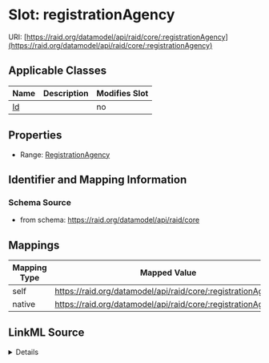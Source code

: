 

# Slot: registrationAgency



URI: [https://raid.org/datamodel/api/raid/core/:registrationAgency](https://raid.org/datamodel/api/raid/core/:registrationAgency)



<!-- no inheritance hierarchy -->





## Applicable Classes

| Name | Description | Modifies Slot |
| --- | --- | --- |
| [Id](Id.md) |  |  no  |







## Properties

* Range: [RegistrationAgency](RegistrationAgency.md)





## Identifier and Mapping Information







### Schema Source


* from schema: https://raid.org/datamodel/api/raid/core




## Mappings

| Mapping Type | Mapped Value |
| ---  | ---  |
| self | https://raid.org/datamodel/api/raid/core/:registrationAgency |
| native | https://raid.org/datamodel/api/raid/core/:registrationAgency |




## LinkML Source

<details>
```yaml
name: registrationAgency
from_schema: https://raid.org/datamodel/api/raid/core
rank: 1000
alias: registrationAgency
owner: Id
domain_of:
- Id
range: RegistrationAgency

```
</details>